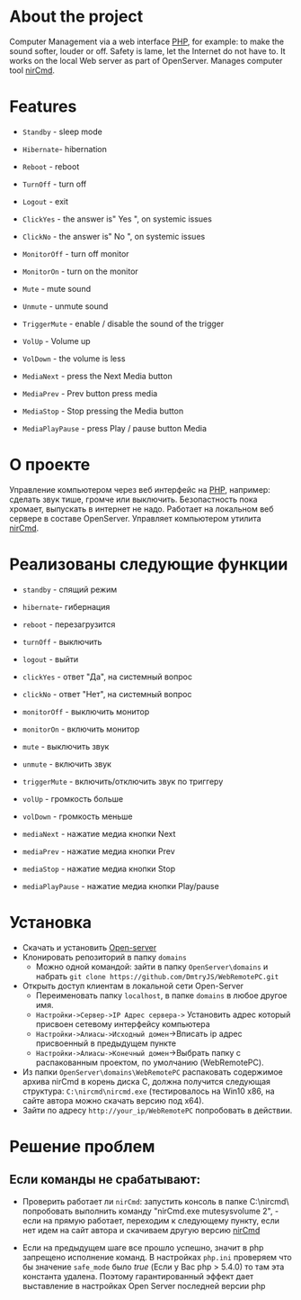 # About the project
Computer Management via a web interface [PHP](http://php.net/), for example: to make the sound softer, louder or off. Safety is lame, let the Internet do not have to. It works on the local Web server as part of OpenServer. Manages computer tool [nirCmd](http://nircmd.nirsoft.net/).

# Features
* `Standby` - sleep mode
* `Hibernate`- hibernation
* `Reboot` - reboot
* `TurnOff` - turn off
* `Logout` - exit
* `ClickYes` - the answer is" Yes ", on systemic issues
* `ClickNo` - the answer is" No ", on systemic issues
* `MonitorOff` - turn off monitor
* `MonitorOn` - turn on the monitor

* `Mute` - mute sound
* `Unmute` - unmute sound
* `TriggerMute` - enable / disable the sound of the trigger
* `VolUp` - Volume up
* `VolDown` - the volume is less
* `MediaNext` - press the Next Media button
* `MediaPrev` - Prev button press media 
* `MediaStop` - Stop pressing the Media button
* `MediaPlayPause` - press Play / pause button Media


# О проекте
Управление компьютером через веб интерфейс на [PHP](http://php.net/), например: сделать звук тише, громче или выключить. Безопастность пока хромает, выпускать в интернет не надо. Работает на локальном веб сервере в составе OpenServer. Управляет компьютером утилита [nirCmd](http://nircmd.nirsoft.net/).


# Реализованы следующие функции
* `standby` - спящий режим
* `hibernate`- гибернация
* `reboot` - перезагрузится
* `turnOff` - выключить
* `logout` - выйти
* `clickYes` - ответ "Да", на системный вопрос
* `clickNo` - ответ "Нет", на системный вопрос
* `monitorOff` - выключить монитор
* `monitorOn` - включить монитор

* `mute` - выключить звук
* `unmute` - включить звук
* `triggerMute` - включить/отключить звук по триггеру
* `volUp` - громкость больше
* `volDown` - громкость меньше 
* `mediaNext` - нажатие медиа кнопки Next
* `mediaPrev` - нажатие медиа кнопки Prev
* `mediaStop` - нажатие медиа кнопки Stop
* `mediaPlayPause` - нажатие медиа кнопки Play/pause

# Установка
* Скачать и установить [Open-server](http://open-server.ru/download/)
* Клонировать репозиторий в папку `domains`
   * Можно одной командой: зайти в папку `OpenServer\domains` и набрать `git clone https://github.com/DmtryJS/WebRemotePC.git`
* Открыть доступ клиентам в локальной сети Open-Server
    * Переименовать папку `localhost`, в папке `domains` в любое другое имя.
    * `Настройки->Сервер->IP Адрес сервера->` Установить адрес который присвоен сетевому интерфейсу компьютера
    * `Настройки->Алиасы->Исходный домен`->Вписать ip адрес присвоенный в предыдущем пункте
    * `Настройки->Алиасы->Конечный домен`->Выбрать папку с распакованным проектом, по умолчанию (WebRemotePC).
* Из папки `OpenServer\domains\WebRemotePC` распаковать содержимое архива nirCmd в корень диска С, должна получится следующая структура: `C:\nircmd\nircmd.exe` (тестировалось на Win10 x86, на сайте автора можно скачать версию под x64). 
* Зайти по адресу `http://your_ip/WebRemotePC` попробовать в действии. 

# Решение проблем
## Если команды не срабатывают:
* Проверить работает ли `nirCmd`: запустить консоль в папке C:\nircmd\ попробовать выполнить команду "nirCmd.exe mutesysvolume 2", - если на прямую работает, переходим к следующему пункту, если нет идем на сайт автора и скачиваем другую версию [nirCmd](http://nircmd.nirsoft.net/)

* Если на предыдущем шаге все прошло успешно, значит в php запрещено исполнение команд. В настройках `php.ini` проверяем что бы значение `safe_mode` было *true* (Если у Вас php > 5.4.0) то там эта константа удалена. Поэтому гарантированный эффект дает выставление в настройках Open Server последней версии php 
